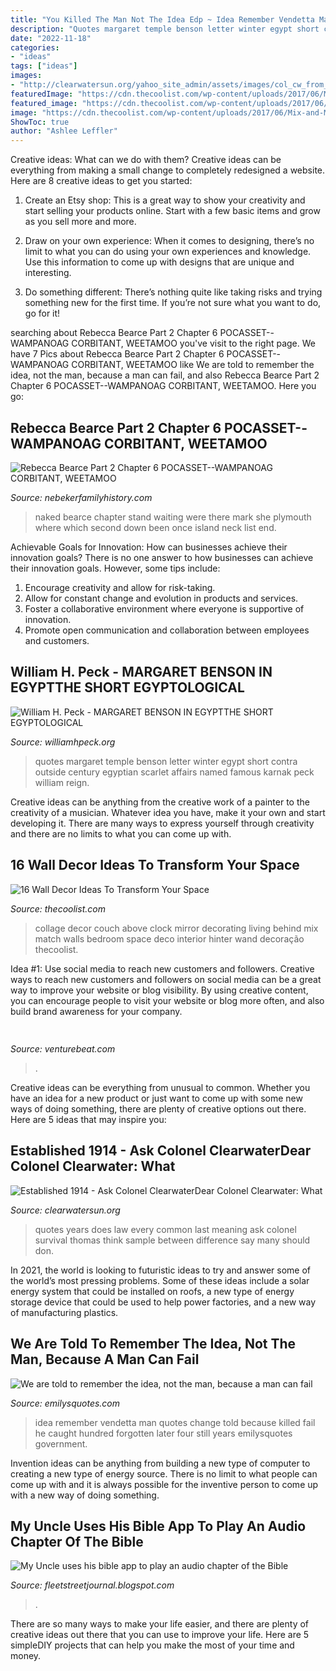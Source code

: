 ```yaml
---
title: "You Killed The Man Not The Idea Edp ~ Idea Remember Vendetta Man Quotes Change Told Because Killed Fail He Caught Hundred Forgotten Later Four Still Years Emilysquotes Government"
description: "Quotes margaret temple benson letter winter egypt short contra outside century egyptian scarlet affairs named famous karnak peck william reign"
date: "2022-11-18"
categories:
- "ideas"
tags: ["ideas"]
images:
- "http://clearwatersun.org/yahoo_site_admin/assets/images/col_cw_from_equinox_issue.98192504_std.png"
featuredImage: "https://cdn.thecoolist.com/wp-content/uploads/2017/06/Mix-and-Match-wall-decor-960x960.jpg"
featured_image: "https://cdn.thecoolist.com/wp-content/uploads/2017/06/Mix-and-Match-wall-decor-960x960.jpg"
image: "https://cdn.thecoolist.com/wp-content/uploads/2017/06/Mix-and-Match-wall-decor-960x960.jpg"
ShowToc: true
author: "Ashlee Leffler"
---
```



Creative ideas: What can we do with them?
Creative ideas can be everything from making a small change to completely redesigned a website. Here are 8 creative ideas to get you started:
1. Create an Etsy shop: This is a great way to show your creativity and start selling your products online. Start with a few basic items and grow as you sell more and more.

2. Draw on your own experience: When it comes to designing, there’s no limit to what you can do using your own experiences and knowledge. Use this information to come up with designs that are unique and interesting.

3. Do something different: There’s nothing quite like taking risks and trying something new for the first time. If you’re not sure what you want to do, go for it!

	

		
searching about Rebecca Bearce Part 2 Chapter 6 POCASSET--WAMPANOAG CORBITANT, WEETAMOO you've visit to the right page. We have 7 Pics about Rebecca Bearce Part 2 Chapter 6 POCASSET--WAMPANOAG CORBITANT, WEETAMOO like We are told to remember the idea, not the man, because a man can fail,  and also Rebecca Bearce Part 2 Chapter 6 POCASSET--WAMPANOAG CORBITANT, WEETAMOO. Here you go:
		
    
## Rebecca Bearce Part 2 Chapter 6 POCASSET--WAMPANOAG CORBITANT, WEETAMOO

<img loading=lazy src="http://nebekerfamilyhistory.com/nebgen/Bearce_2_files/shapeimage_2.png" onerror="this.onerror=null;this.src='https://tse1.mm.bing.net/th?id=OIP.706-nOu4hkVW19gYZbeuCAHaFD&amp;pid=15.1';" alt="Rebecca Bearce Part 2 Chapter 6 POCASSET--WAMPANOAG CORBITANT, WEETAMOO">

_Source: nebekerfamilyhistory.com_

>naked bearce chapter stand waiting were there mark she plymouth where which second down been once island neck list end. 

	

Achievable Goals for Innovation: How can businesses achieve their innovation goals?
There is no one answer to how businesses can achieve their innovation goals. However, some tips include:
1. Encourage creativity and allow for risk-taking.
2. Allow for constant change and evolution in products and services.
3. Foster a collaborative environment where everyone is supportive of innovation. 
4. Promote open communication and collaboration between employees and customers.

    
## William H. Peck - MARGARET BENSON IN EGYPTTHE SHORT EGYPTOLOGICAL

<img loading=lazy src="http://williamhpeck.org/yahoo_site_admin/assets/images/ptolemyshrine.302114530_std.jpg" onerror="this.onerror=null;this.src='https://tse2.mm.bing.net/th?id=OIP.0z5YM54ndIFka9rCULjngAHaFe&amp;pid=15.1';" alt="William H. Peck - MARGARET BENSON IN EGYPTTHE SHORT EGYPTOLOGICAL">

_Source: williamhpeck.org_

>quotes margaret temple benson letter winter egypt short contra outside century egyptian scarlet affairs named famous karnak peck william reign. 

	

Creative ideas can be anything from the creative work of a painter to the creativity of a musician. Whatever idea you have, make it your own and start developing it. There are many ways to express yourself through creativity and there are no limits to what you can come up with.

    
## 16 Wall Decor Ideas To Transform Your Space

<img loading=lazy src="https://cdn.thecoolist.com/wp-content/uploads/2017/06/Mix-and-Match-wall-decor-960x960.jpg" onerror="this.onerror=null;this.src='https://tse2.mm.bing.net/th?id=OIP.F91cyLPs2FqRVh1yp9ELvQHaHa&amp;pid=15.1';" alt="16 Wall Decor Ideas To Transform Your Space">

_Source: thecoolist.com_

>collage decor couch above clock mirror decorating living behind mix match walls bedroom space deco interior hinter wand decoração thecoolist. 

	

Idea #1: Use social media to reach new customers and followers.
Creative ways to reach new customers and followers on social media can be a great way to improve your website or blog visibility. By using creative content, you can encourage people to visit your website or blog more often, and also build brand awareness for your company.

    
## 

<img loading=lazy src="https://venturebeat.com/wp-content/uploads/2020/05/hp-spring-5.jpg" onerror="this.onerror=null;this.src='https://tse2.mm.bing.net/th?id=OIP.fXSXyjRlr5jTrM8LdxvxWQHaFj&amp;pid=15.1';" alt="">

_Source: venturebeat.com_

>. 

	

Creative ideas can be everything from unusual to common. Whether you have an idea for a new product or just want to come up with some new ways of doing something, there are plenty of creative options out there. Here are 5 ideas that may inspire you: 

    
## Established 1914 - ﻿Ask Colonel ClearwaterDear Colonel Clearwater: What

<img loading=lazy src="http://clearwatersun.org/yahoo_site_admin/assets/images/col_cw_from_equinox_issue.98192504_std.png" onerror="this.onerror=null;this.src='https://tse2.mm.bing.net/th?id=OIP.UVUSZrs7f8DVfAAK3ts4rgHaLa&amp;pid=15.1';" alt="Established 1914 - ﻿Ask Colonel ClearwaterDear Colonel Clearwater: What">

_Source: clearwatersun.org_

>quotes years does law every common last meaning ask colonel survival thomas think sample between difference say many should don. 

	

In 2021, the world is looking to futuristic ideas to try and answer some of the world’s most pressing problems. Some of these ideas include a solar energy system that could be installed on roofs, a new type of energy storage device that could be used to help power factories, and a new way of manufacturing plastics.

    
## We Are Told To Remember The Idea, Not The Man, Because A Man Can Fail

<img loading=lazy src="http://emilysquotes.com/wp-content/uploads/2014/01/EmilysQuotes.Com-change-the-world-idea-remember-amazing-great-V-for-Vendetta-Inspirational-Motivational.jpg" onerror="this.onerror=null;this.src='https://tse3.mm.bing.net/th?id=OIP.WBXkkgYvgugvc9UqFzjb9wHaEo&amp;pid=15.1';" alt="We are told to remember the idea, not the man, because a man can fail">

_Source: emilysquotes.com_

>idea remember vendetta man quotes change told because killed fail he caught hundred forgotten later four still years emilysquotes government. 

	

Invention ideas can be anything from building a new type of computer to creating a new type of energy source. There is no limit to what people can come up with and it is always possible for the inventive person to come up with a new way of doing something.

    
## My Uncle Uses His Bible App To Play An Audio Chapter Of The Bible

<img loading=lazy src="https://1.bp.blogspot.com/--z1p4nn7bwk/Xq4TZ3Ho2OI/AAAAAAAAM7w/sqWdhL7vdHw9qM03_ZFkVGSMjL0F8euvACLcBGAsYHQ/s640/multi-coloured-map-pins-A6JH7A.jpg" onerror="this.onerror=null;this.src='https://tse4.mm.bing.net/th?id=OIP.ibjkAuqreGh6f4S1j0ApJQHaFc&amp;pid=15.1';" alt="My Uncle uses his bible app to play an audio chapter of the Bible">

_Source: fleetstreetjournal.blogspot.com_

>. 

	

There are so many ways to make your life easier, and there are plenty of creative ideas out there that you can use to improve your life. Here are 5 simpleDIY projects that can help you make the most of your time and money.

